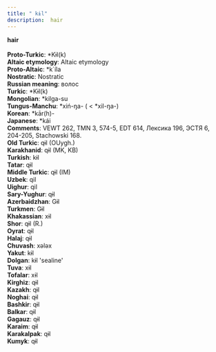 ```yaml
---
title: " kɨl"
description:  hair
---
```

<strong> hair</strong><br><br>
<strong>Proto-Turkic</strong>:  *Kɨl(k)<br>
<strong>Altaic etymology</strong>:  Altaic etymology<br>
<strong> Proto-Altaic</strong>:  *k`íla<br>
<strong>Nostratic</strong>:  Nostratic<br>
<strong>Russian meaning</strong>:  волос<br>
<strong>Turkic</strong>:  *Kɨl(k)<br>
<strong>Mongolian</strong>:  *kilga-su<br>
<strong>Tungus-Manchu</strong>:  *xiń-ŋa- ( < *xil-ŋa-)<br>
<strong>Korean</strong>:  *kār(h)-<br>
<strong>Japanese</strong>:  *kái<br>
<strong>Comments</strong>:  VEWT 262, TMN 3, 574-5, EDT 614, Лексика 196, ЭСТЯ 6, 204-205, Stachowski 168.<br>
<strong>Old Turkic</strong>:  qɨl (OUygh.)<br>
<strong>Karakhanid</strong>:  qɨl (MK, KB)<br>
<strong>Turkish</strong>:  kɨl<br>
<strong>Tatar</strong>:  qɨl<br>
<strong>Middle Turkic</strong>:  qɨl (IM)<br>
<strong>Uzbek</strong>:  qil<br>
<strong>Uighur</strong>:  qil<br>
<strong>Sary-Yughur</strong>:  qɨl<br>
<strong>Azerbaidzhan</strong>:  Gɨl<br>
<strong>Turkmen</strong>:  Gɨl<br>
<strong>Khakassian</strong>:  xɨl<br>
<strong>Shor</strong>:  qɨl (R.)<br>
<strong>Oyrat</strong>:  qɨl<br>
<strong>Halaj</strong>:  qɨl<br>
<strong>Chuvash</strong>:  xǝlǝx<br>
<strong>Yakut</strong>:  kɨl<br>
<strong>Dolgan</strong>:  kɨl 'sealine'<br>
<strong>Tuva</strong>:  xɨl<br>
<strong>Tofalar</strong>:  xɨl<br>
<strong>Kirghiz</strong>:  qɨl<br>
<strong>Kazakh</strong>:  qɨl<br>
<strong>Noghai</strong>:  qɨl<br>
<strong>Bashkir</strong>:  qɨl<br>
<strong>Balkar</strong>:  qɨl<br>
<strong>Gagauz</strong>:  qɨl<br>
<strong>Karaim</strong>:  qɨl<br>
<strong>Karakalpak</strong>:  qɨl<br>
<strong>Kumyk</strong>:  qɨl<br>


